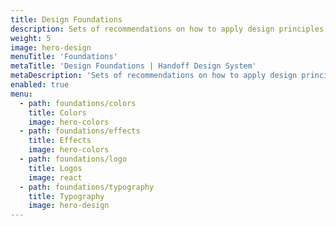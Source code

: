 ```yaml
---
title: Design Foundations
description: Sets of recommendations on how to apply design principles to provide a positive user experience.
weight: 5
image: hero-design
menuTitle: 'Foundations'
metaTitle: 'Design Foundations | Handoff Design System'
metaDescription: 'Sets of recommendations on how to apply design principles to provide a positive user experience.'
enabled: true
menu: 
  - path: foundations/colors
    title: Colors
    image: hero-colors
  - path: foundations/effects
    title: Effects
    image: hero-colors
  - path: foundations/logo
    title: Logos
    image: react
  - path: foundations/typography
    title: Typography
    image: hero-design
---
```

